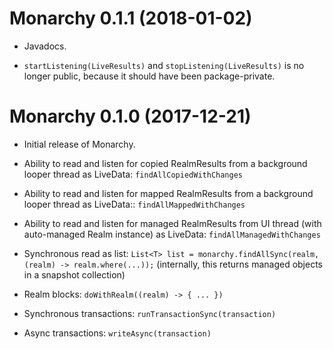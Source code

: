 # Monarchy 0.1.1 (2018-01-02)

- Javadocs.

- `startListening(LiveResults)` and `stopListening(LiveResults)` is no longer public, because it should have been package-private.

# Monarchy 0.1.0 (2017-12-21)

- Initial release of Monarchy.

- Ability to read and listen for copied RealmResults from a background looper thread as LiveData: `findAllCopiedWithChanges`

- Ability to read and listen for mapped RealmResults from a background looper thread as LiveData:: `findAllMappedWithChanges`

- Ability to read and listen for managed RealmResults from UI thread (with auto-managed Realm instance) as LiveData: `findAllManagedWithChanges`

- Synchronous read as list: `List<T> list = monarchy.findAllSync(realm, (realm) -> realm.where(...));` (internally, this returns managed objects in a snapshot collection)

- Realm blocks: `doWithRealm((realm) -> { ... })`

- Synchronous transactions: `runTransactionSync(transaction)`

- Async transactions: `writeAsync(transaction)`